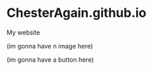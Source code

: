 # ChesterAgain.github.io

My website

(im gonna have n image here)

(im gonna have a button here)









